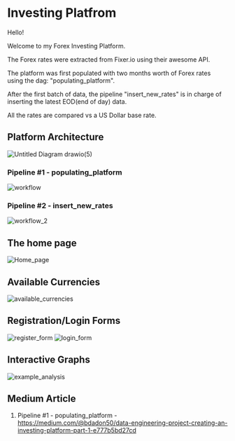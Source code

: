 # Investing Platfrom

Hello!

Welcome to my Forex Investing Platform.

The Forex rates were extracted from Fixer.io using their awesome API.

The platform was first populated with two months worth of Forex rates using the dag: "populating_platform". 

After the first batch of data, the pipeline "insert_new_rates" is in charge of inserting the latest EOD(end of day) data.

All the rates are compared vs a US Dollar base rate. 

## Platform Architecture
![Untitled Diagram drawio(5)](https://user-images.githubusercontent.com/65648983/210175503-8af728a4-b000-46c0-9eff-f0b0edd22848.png)



### Pipeline #1 - populating_platform
![workflow](https://user-images.githubusercontent.com/65648983/209153010-170cfa40-1cc0-4908-9bd6-1f87e6e01eb1.png)

### Pipeline #2 - insert_new_rates
![workflow_2](https://user-images.githubusercontent.com/65648983/210083958-01878e18-4d56-47ee-8ddf-4a0a140c569c.png)


## The home page
![Home_page](https://user-images.githubusercontent.com/65648983/210172554-70dd28ba-28fd-4c09-a71d-383157915dd7.png)


## Available Currencies
![available_currencies](https://user-images.githubusercontent.com/65648983/210172561-9f1d6cdd-c3f5-47e2-9492-068c83adbfa0.png)

## Registration/Login Forms
![register_form](https://user-images.githubusercontent.com/65648983/210172619-7b38ae88-6016-4781-bf34-3f2fa69bfbcb.png)
![login_form](https://user-images.githubusercontent.com/65648983/210172620-6d86bd6a-8fe1-41ea-89ce-2184cc1e398e.png)


## Interactive Graphs
![example_analysis](https://user-images.githubusercontent.com/65648983/210172603-2a3abb35-cc82-421a-b8b7-f15d7309fe06.png)

## Medium Article
  1. Pipeline #1 - populating_platform - https://medium.com/@bdadon50/data-engineering-project-creating-an-investing-platform-part-1-e777b5bd27cd
